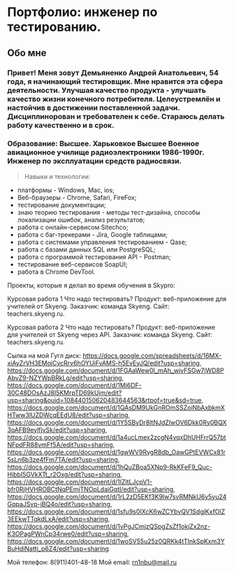 # Портфолио: инженер по тестированию.

## Обо мне

### Привет! Меня зовут Демьяненко Андрей Анатольевич, 54 года, я начинающий тестировщик. Мне нравится эта сфера деятельности. Улучшая качество продукта - улучшать качество жизни конечного потребителя. Целеустремлён и настойчив в достижении поставленной задачи. Дисциплинорован и требователен к себе. Стараюсь делать работу качественно и в срок.

### Образование: Высшее. Харьковкое Высшее Военное авиационное училище радиоэлектроники 1986-1990г. Инженер по эксплуатации средств радиосвязи.


> Навыки и технологии:
- платформы - Windows, Mac, ios;
- Веб-браузеры - Chrome, Safari, FireFox;
- тестирование документации;
- знаю теорию тестирования - методы тест-дизайна, способы локализации ошибок, анализ результатов;
- работа с онлайн-сервисом Sitechco;
- работа с баг-трекерами - Jira, Google таблицами; 
- работа с системами управления тестированием - Qase;
- работа с базами данных SQL или PostgreSQL;
- работа с программой тестирования API  - Postman;
- тестирование веб-сервисов SoapUI;
- работа в Chrome DevTool.
  
Проекты, которые я делал во время обучения в Skypro:

Курсовая работа 1
Что надо тестировать?
Продукт: веб-приложение для учителей от Skyeng.
Заказчик: команда Skyeng.
Сайт: teachers.skyeng.ru.

Курсовая работа 2
Что надо тестировать?
Продукт: веб-приложение для учителей от Skyeng через API.
Заказчик: команда Skyeng.
Сайт: teachers.skyeng.ru.

Сылка на мой Гугл диск:
https://docs.google.com/spreadsheets/d/16MX-xiAyZrVH3EMojCvcRrv6hOYUiFvAMS-h5EvEyJQ/edit?usp=sharing, https://docs.google.com/document/d/1FGAaWew0l_mAh_wjvFSGw7jWD8PAbvZ9-NZYWpBRkLg/edit?usp=sharing, https://docs.google.com/document/d/1Mi6DF-30C48DOsAzJ8I5KMrpTD69kUjm/edit?usp=sharing&ouid=108440150620483644563&rtpof=true&sd=true, https://docs.google.com/document/d/1QAsDM9UkGnROmSSZoiNbAxbkmXHTww3lUZDWcqEEdU8/edit?usp=sharing, https://docs.google.com/document/d/1Y5SByDr8ltNJdZlwOV6Dkk0Ry0BQX3oAFB9eylfjvSk/edit?usp=sharing, https://docs.google.com/document/d/1a4ucLmex2zcgN4vqxDhUHFrrQ57btNFpdFR88vmFf5A/edit?usp=sharing, https://docs.google.com/document/d/1gwWV9RygR8db_OawGPtEVWCx81r5sLn6b3ze4fFm7TA/edit?usp=sharing, https://docs.google.com/document/d/1hQuZBoa5XNp9-RkKFeF9_Quc-HibbI5GVkXTt_r2Oxg/edit?usp=sharing, https://docs.google.com/document/d/1lZltLJcpV1-bfr0RjHVHROBCtNqPEmjTNOpLdaiGqtI/edit?usp=sharing, https://docs.google.com/document/d/1rL2zD5EKf3K9lw7svRMNkU6y5yu24GqpaJSvp-jBQ4o/edit?usp=sharing, https://docs.google.com/document/d/1sfu9s0IXcK6wZCYbvQV1SdgjKxfOlZ3EEkwTTqkdLxA/edit?usp=sharing, https://docs.google.com/document/d/1vPgJCmjzQSpgZsZf1okjZx2nz-K3OPagPWnCp34rwe0/edit?usp=sharing, https://docs.google.com/document/d/1woSV55u25z0QRKk4tTInkSpKxm3YBuHdiNattj_p6Z4/edit?usp=sharing

Мой телефон: 8(911)401-48-18
Мой email: rn1nbu@mail.ru

